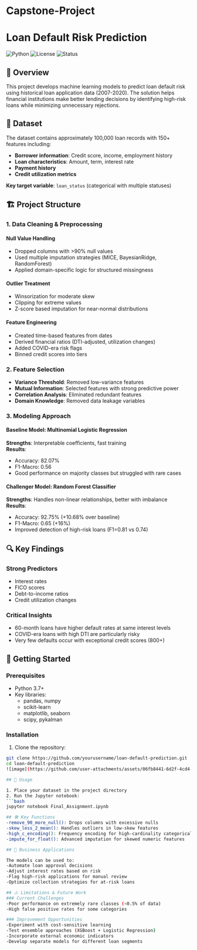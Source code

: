 # Capstone-Project
# Loan Default Risk Prediction

![Python](https://img.shields.io/badge/python-3.7%2B-blue)
![License](https://img.shields.io/badge/license-MIT-green)
![Status](https://img.shields.io/badge/status-active-brightgreen)

## 📌 Overview

This project develops machine learning models to predict loan default risk using historical loan application data (2007-2020). The solution helps financial institutions make better lending decisions by identifying high-risk loans while minimizing unnecessary rejections.

## 📂 Dataset

The dataset contains approximately 100,000 loan records with 150+ features including:

- **Borrower information**: Credit score, income, employment history
- **Loan characteristics**: Amount, term, interest rate
- **Payment history**
- **Credit utilization metrics**

**Key target variable**: `loan_status` (categorical with multiple statuses)

## 🏗️ Project Structure

### 1. Data Cleaning & Preprocessing

#### Null Value Handling
- Dropped columns with >90% null values
- Used multiple imputation strategies (MICE, BayesianRidge, RandomForest)
- Applied domain-specific logic for structured missingness

#### Outlier Treatment
- Winsorization for moderate skew
- Clipping for extreme values
- Z-score based imputation for near-normal distributions

#### Feature Engineering
- Created time-based features from dates
- Derived financial ratios (DTI-adjusted, utilization changes)
- Added COVID-era risk flags
- Binned credit scores into tiers

### 2. Feature Selection
- **Variance Threshold**: Removed low-variance features
- **Mutual Information**: Selected features with strong predictive power
- **Correlation Analysis**: Eliminated redundant features
- **Domain Knowledge**: Removed data leakage variables

### 3. Modeling Approach

#### Baseline Model: Multinomial Logistic Regression
**Strengths**: Interpretable coefficients, fast training  
**Results**:
- Accuracy: 82.07%
- F1-Macro: 0.56
- Good performance on majority classes but struggled with rare cases

#### Challenger Model: Random Forest Classifier
**Strengths**: Handles non-linear relationships, better with imbalance  
**Results**:
- Accuracy: 92.75% (+10.68% over baseline)
- F1-Macro: 0.65 (+16%)
- Improved detection of high-risk loans (F1=0.81 vs 0.74)

## 🔍 Key Findings

### Strong Predictors
- Interest rates
- FICO scores
- Debt-to-income ratios
- Credit utilization changes

### Critical Insights
- 60-month loans have higher default rates at same interest levels
- COVID-era loans with high DTI are particularly risky
- Very few defaults occur with exceptional credit scores (800+)

## 🚀 Getting Started

### Prerequisites
- Python 3.7+
- Key libraries:
  - pandas, numpy
  - scikit-learn
  - matplotlib, seaborn
  - scipy, pykalman

### Installation
1. Clone the repository:
```bash
git clone https://github.com/yourusername/loan-default-prediction.git
cd loan-default-prediction
![image](https://github.com/user-attachments/assets/06fb8441-6d2f-4cd4-80ae-2288db7e9479)

## 🚀 Usage

1. Place your dataset in the project directory
2. Run the Jupyter notebook:
```bash
jupyter notebook Final_Assignment.ipynb

## 🛠️ Key Functions
-remove_90_more_null(): Drops columns with excessive nulls
-skew_less_2_mean(): Handles outliers in low-skew features
-high_c_encoding(): Frequency encoding for high-cardinality categoricals
-impute_for_float(): Advanced imputation for skewed numeric features

## 💼 Business Applications

The models can be used to:
-Automate loan approval decisions
-Adjust interest rates based on risk
-Flag high-risk applications for manual review
-Optimize collection strategies for at-risk loans

## ⚠️ Limitations & Future Work
### Current Challenges
-Poor performance on extremely rare classes (<0.5% of data)
-High false positive rates for some categories

### Improvement Opportunities
-Experiment with cost-sensitive learning
-Test ensemble approaches (XGBoost + Logistic Regression)
-Incorporate external economic indicators
-Develop separate models for different loan segments



